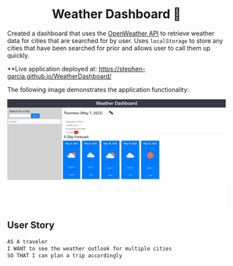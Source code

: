<h1 align="center">Weather Dashboard 👋</h1>

Created a dashboard that uses the [OpenWeather API](https://openweathermap.org/api) to retrieve weather data for cities that are searched for by user. Uses `localStorage` to store any cities that have been searched for prior and allows user to call them up quickly.  


**Live application deployed at: https://stephen-garcia.github.io/WeatherDashboard/

The following image demonstrates the application functionality:

<img src="assets/images/Weather-Dashboard.PNG">  


## User Story

```
AS A traveler
I WANT to see the weather outlook for multiple cities
SO THAT I can plan a trip accordingly
```